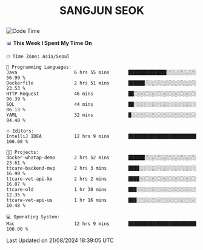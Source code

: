 <h1>
 <p align="center">
   SANGJUN SEOK
 </p>
</h1>

<!--START_SECTION:waka-->
![Code Time](http://img.shields.io/badge/Code%20Time-3%2C731%20hrs%2033%20mins-blue)

📊 **This Week I Spent My Time On** 

```text
🕑︎ Time Zone: Asia/Seoul

💬 Programming Languages: 
Java                     6 hrs 55 mins       ██████████████░░░░░░░░░░░   56.99 % 
Dockerfile               2 hrs 51 mins       ██████░░░░░░░░░░░░░░░░░░░   23.53 % 
HTTP Request             46 mins             ██░░░░░░░░░░░░░░░░░░░░░░░   06.39 % 
SQL                      44 mins             ██░░░░░░░░░░░░░░░░░░░░░░░   06.13 % 
YAML                     32 mins             █░░░░░░░░░░░░░░░░░░░░░░░░   04.40 % 

🔥 Editors: 
IntelliJ IDEA            12 hrs 9 mins       █████████████████████████   100.00 % 

🐱‍💻 Projects: 
docker-whatap-demo       2 hrs 52 mins       ██████░░░░░░░░░░░░░░░░░░░   23.61 % 
ttcare-backend-mvp       2 hrs 3 mins        ████░░░░░░░░░░░░░░░░░░░░░   16.99 % 
ttcare-vet-api-ko        2 hrs 2 mins        ████░░░░░░░░░░░░░░░░░░░░░   16.87 % 
ttcare-old               1 hr 30 mins        ███░░░░░░░░░░░░░░░░░░░░░░   12.35 % 
ttcare-vet-api-us        1 hr 16 mins        ███░░░░░░░░░░░░░░░░░░░░░░   10.48 % 

💻 Operating System: 
Mac                      12 hrs 9 mins       █████████████████████████   100.00 % 
```


 Last Updated on 21/08/2024 18:39:05 UTC
<!--END_SECTION:waka-->
